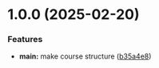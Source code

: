 # 1.0.0 (2025-02-20)


### Features

* **main:** make course structure ([b35a4e8](https://github.com/AlievRuslan-rudn/os-intro/commit/b35a4e80c1b973d54a484daa64e06ca5a8475e1c))



